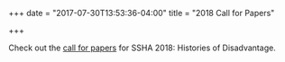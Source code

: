 +++
date = "2017-07-30T13:53:36-04:00"
title = "2018 Call for Papers"

+++

Check out the <a href="/files/2018 SSHA Call for Papers.pdf" target="_blank">call for papers</a> for SSHA 2018: Histories of Disadvantage.
